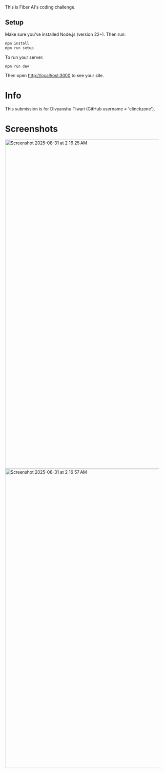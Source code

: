 This is Fiber AI's coding challenge.

## Setup

Make sure you've installed Node.js (version 22+). Then run:

```bash
npm install
npm run setup
```

To run your server:

```bash
npm run dev
```

Then open <http://localhost:3000> to see your site.

# Info

This submission is for Divyanshu Tiwari (GitHub username = 'clinckzone').

# Screenshots
<img width="1756" height="1074" alt="Screenshot 2025-08-31 at 2 16 25 AM" src="https://github.com/user-attachments/assets/86dba8d5-cd48-4324-b896-112d4908a905" />
<img width="1897" height="976" alt="Screenshot 2025-08-31 at 2 16 57 AM" src="https://github.com/user-attachments/assets/d326764c-6b70-4df8-abbf-6cb6543fc0c7" />
